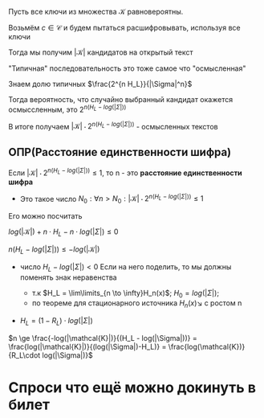 Пусть все ключи из множества $\mathcal{K}$ равновероятны.

Возьмём $c \in \mathcal{C}$ и будем пытаться расшифровывать, используя все ключи

Тогда мы получим $|\mathcal{K}|$ кандидатов на открытый текст

"Типичная" последовательность это тоже самое что "осмысленная"

Знаем долю типичных $\frac{2^{n H_L}}{|\Sigma|^n}$

Тогда вероятность, что случайно выбранный кандидат окажется осмыссленным, это $2^{n(H_L-log(|\Sigma|))}$

В итоге получаем $|\mathcal{K}| \cdot 2^{n(H_L-log(|\Sigma|))}$ - осмысленных текстов

## ОПР(Расстояние единственности шифра)
Если $|\mathcal{K}| \cdot 2^{n(H_L-log(|\Sigma|))} \le 1$, то n - это **расстояние единственности шифра**

* Это такое число $N_0: \forall n > N_0: |\mathcal{K}| \cdot 2^{n(H_L-log(|\Sigma|))} \le 1$ 

Его можно посчитать

$log(|\mathcal{K}|) + n\cdot H_L - n\cdot log(|\Sigma|) \le 0$

$n(H_L - log(|\Sigma|)) \le -log(|\mathcal{K}|)$

* число $H_L - log(|\Sigma|) < 0$ Если на него поделить, то мы должны поменять знак неравенства 
  * т.к $H_L = \lim\limits_{n \to \infty}H_n(x)$; $H_0= log(|\Sigma|)$; 
  * по теореме для стационарного источника $H_n(x)\searrow$ c ростом n

* $H_L = (1-R_L)\cdot log(|\Sigma|)$

$n \ge \frac{-log(|\mathcal{K}|)}{(H_L - log(|\Sigma|))} = \frac{log(|\mathcal{K}|)}{(log(|\Sigma|)-H_L)} = \frac{log(\mathcal{K})}{R_L\cdot log(|\Sigma|)}$

# Спроси что ещё можно докинуть в билет
